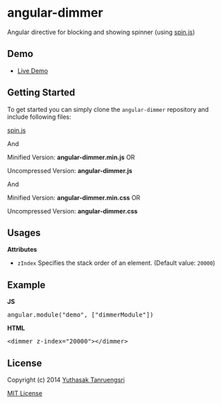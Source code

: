 angular-dimmer
==============

Angular directive for blocking and showing spinner (using [spin.js](http://fgnass.github.io/spin.js/))

## Demo
* [Live Demo](http://ytanruengsri.github.io/angular-dimmer/)

## Getting Started
To get started you can simply clone the `angular-dimmer` repository and include following files:

[spin.js](http://fgnass.github.io/spin.js/)

And

Minified Version: **angular-dimmer.min.js** OR

Uncompressed Version: **angular-dimmer.js**

And

Minified Version: **angular-dimmer.min.css** OR

Uncompressed Version: **angular-dimmer.css**

## Usages
**Attributes**
* `zIndex` Specifies the stack order of an element. (Default value: `20000`)

## Example
**JS**
<pre>angular.module("demo", ["dimmerModule"])</pre>

**HTML**
<pre>&lt;dimmer z-index="20000">&lt;/dimmer></pre>

## License

Copyright (c) 2014 [Yuthasak Tanruengsri](mailto:yuthasak.tanruengsri@googlemail.com)

[MIT License](https://raw.githubusercontent.com/ytanruengsri/angular-dimmer/master/LICENSE)